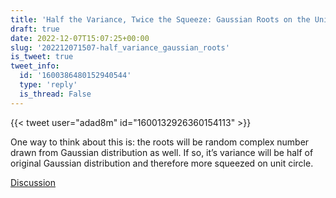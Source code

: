 ```yaml
---
title: 'Half the Variance, Twice the Squeeze: Gaussian Roots on the Unit Circle'
draft: true
date: 2022-12-07T15:07:25+00:00
slug: '202212071507-half_variance_gaussian_roots'
is_tweet: true
tweet_info:
  id: '1600386480152940544'
  type: 'reply'
  is_thread: False
---
```




{{< tweet user="adad8m" id="1600132926360154113" >}}

One way to think about this is: the roots will be random complex number drawn from Gaussian distribution as well. If so, it’s variance will be half of original Gaussian distribution and therefore more squeezed on unit circle.

[Discussion](https://x.com/sytelus/status/1600386480152940544)
